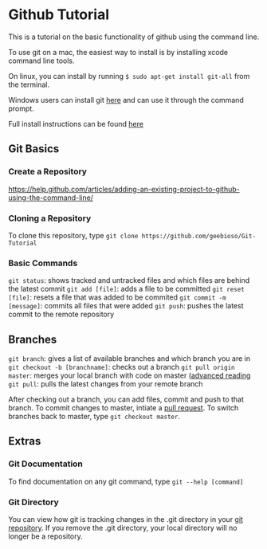 # Github Tutorial 

This is a tutorial on the basic functionality of github using the command line.

To use git on a mac, the easiest way to install is by installing xcode command line tools. 

On linux, you can install by running 
```$ sudo apt-get install git-all```
from the terminal. 

Windows users can install git [here](http://git-scm.com/download/win ) and can use it through the command prompt. 

Full install instructions can be found [here](https://git-scm.com/book/en/v2/Getting-Started-Installing-Git)

## Git Basics 
### Create a Repository 

https://help.github.com/articles/adding-an-existing-project-to-github-using-the-command-line/

### Cloning a Repository 

To clone this repository, type 
```git clone https://github.com/geebioso/Git-Tutorial```

### Basic Commands

`git status`: shows tracked and untracked files and which files are behind the latest commit 
`git add [file]`: adds a file to be committed 
`git reset [file]`: resets a file that was added to be commited 
`git commit -m [message]`: commits all files that were added 
`git push`: pushes the latest commit to the remote repository 

## Branches 

`git branch`: gives a list of available branches and which branch you are in 
`git checkout -b [branchname]`: checks out a branch 
`git pull origin master`: merges your local branch with code on master ([advanced reading](http://longair.net/blog/2009/04/16/git-fetch-and-merge/)
`git pull`: pulls the latest changes from your remote branch 

After checking out a branch, you can add files, commit and push to that branch. To commit changes to master, intiate a [pull request](https://help.github.com/articles/about-pull-requests/). To switch branches back to master, type `git checkout master`.

## Extras
### Git Documentation

To find documentation on any git command, type
```git --help [command]```

### Git Directory 

You can view how git is tracking changes in the .git directory in your [git repository](https://githowto.com/git_internals_git_directory). If you remove the .git directory, your local directory will no longer be a repository. 
